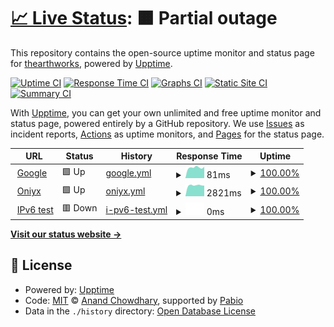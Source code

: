 # [📈 Live Status](https://earthworksinc.github.io/oniyx): <!--live status--> **🟧 Partial outage**

This repository contains the open-source uptime monitor and status page for [thearthworks](www.thearthworks.com), powered by [Upptime](https://github.com/upptime/upptime).

[![Uptime CI](https://github.com/earthworksinc/oniyx/workflows/Uptime%20CI/badge.svg)](https://github.com/earthworksinc/oniyx/actions?query=workflow%3A%22Uptime+CI%22)
[![Response Time CI](https://github.com/earthworksinc/oniyx/workflows/Response%20Time%20CI/badge.svg)](https://github.com/earthworksinc/oniyx/actions?query=workflow%3A%22Response+Time+CI%22)
[![Graphs CI](https://github.com/earthworksinc/oniyx/workflows/Graphs%20CI/badge.svg)](https://github.com/earthworksinc/oniyx/actions?query=workflow%3A%22Graphs+CI%22)
[![Static Site CI](https://github.com/earthworksinc/oniyx/workflows/Static%20Site%20CI/badge.svg)](https://github.com/earthworksinc/oniyx/actions?query=workflow%3A%22Static+Site+CI%22)
[![Summary CI](https://github.com/earthworksinc/oniyx/workflows/Summary%20CI/badge.svg)](https://github.com/earthworksinc/oniyx/actions?query=workflow%3A%22Summary+CI%22)

With [Upptime](https://upptime.js.org), you can get your own unlimited and free uptime monitor and status page, powered entirely by a GitHub repository. We use [Issues](https://github.com/earthworksinc/oniyx/issues) as incident reports, [Actions](https://github.com/earthworksinc/oniyx/actions) as uptime monitors, and [Pages](https://earthworksinc.github.io/oniyx) for the status page.

<!--start: status pages-->
<!-- This summary is generated by Upptime (https://github.com/upptime/upptime) -->
<!-- Do not edit this manually, your changes will be overwritten -->
<!-- prettier-ignore -->
| URL | Status | History | Response Time | Uptime |
| --- | ------ | ------- | ------------- | ------ |
| <img alt="" src="https://icons.duckduckgo.com/ip3/www.google.com.ico" height="13"> [Google](https://www.google.com) | 🟩 Up | [google.yml](https://github.com/earthworksinc/oniyx/commits/HEAD/history/google.yml) | <details><summary><img alt="Response time graph" src="./graphs/google/response-time-week.png" height="20"> 81ms</summary><br><a href="https://earthworksinc.github.io/oniyx/history/google"><img alt="Response time 81" src="https://img.shields.io/endpoint?url=https%3A%2F%2Fraw.githubusercontent.com%2Fearthworksinc%2Foniyx%2FHEAD%2Fapi%2Fgoogle%2Fresponse-time.json"></a><br><a href="https://earthworksinc.github.io/oniyx/history/google"><img alt="24-hour response time 81" src="https://img.shields.io/endpoint?url=https%3A%2F%2Fraw.githubusercontent.com%2Fearthworksinc%2Foniyx%2FHEAD%2Fapi%2Fgoogle%2Fresponse-time-day.json"></a><br><a href="https://earthworksinc.github.io/oniyx/history/google"><img alt="7-day response time 81" src="https://img.shields.io/endpoint?url=https%3A%2F%2Fraw.githubusercontent.com%2Fearthworksinc%2Foniyx%2FHEAD%2Fapi%2Fgoogle%2Fresponse-time-week.json"></a><br><a href="https://earthworksinc.github.io/oniyx/history/google"><img alt="30-day response time 81" src="https://img.shields.io/endpoint?url=https%3A%2F%2Fraw.githubusercontent.com%2Fearthworksinc%2Foniyx%2FHEAD%2Fapi%2Fgoogle%2Fresponse-time-month.json"></a><br><a href="https://earthworksinc.github.io/oniyx/history/google"><img alt="1-year response time 81" src="https://img.shields.io/endpoint?url=https%3A%2F%2Fraw.githubusercontent.com%2Fearthworksinc%2Foniyx%2FHEAD%2Fapi%2Fgoogle%2Fresponse-time-year.json"></a></details> | <details><summary><a href="https://earthworksinc.github.io/oniyx/history/google">100.00%</a></summary><a href="https://earthworksinc.github.io/oniyx/history/google"><img alt="All-time uptime 100.00%" src="https://img.shields.io/endpoint?url=https%3A%2F%2Fraw.githubusercontent.com%2Fearthworksinc%2Foniyx%2FHEAD%2Fapi%2Fgoogle%2Fuptime.json"></a><br><a href="https://earthworksinc.github.io/oniyx/history/google"><img alt="24-hour uptime 100.00%" src="https://img.shields.io/endpoint?url=https%3A%2F%2Fraw.githubusercontent.com%2Fearthworksinc%2Foniyx%2FHEAD%2Fapi%2Fgoogle%2Fuptime-day.json"></a><br><a href="https://earthworksinc.github.io/oniyx/history/google"><img alt="7-day uptime 100.00%" src="https://img.shields.io/endpoint?url=https%3A%2F%2Fraw.githubusercontent.com%2Fearthworksinc%2Foniyx%2FHEAD%2Fapi%2Fgoogle%2Fuptime-week.json"></a><br><a href="https://earthworksinc.github.io/oniyx/history/google"><img alt="30-day uptime 100.00%" src="https://img.shields.io/endpoint?url=https%3A%2F%2Fraw.githubusercontent.com%2Fearthworksinc%2Foniyx%2FHEAD%2Fapi%2Fgoogle%2Fuptime-month.json"></a><br><a href="https://earthworksinc.github.io/oniyx/history/google"><img alt="1-year uptime 100.00%" src="https://img.shields.io/endpoint?url=https%3A%2F%2Fraw.githubusercontent.com%2Fearthworksinc%2Foniyx%2FHEAD%2Fapi%2Fgoogle%2Fuptime-year.json"></a></details>
| <img alt="" src="https://icons.duckduckgo.com/ip3/oniyx.io.ico" height="13"> [Oniyx](https://oniyx.io) | 🟩 Up | [oniyx.yml](https://github.com/earthworksinc/oniyx/commits/HEAD/history/oniyx.yml) | <details><summary><img alt="Response time graph" src="./graphs/oniyx/response-time-week.png" height="20"> 2821ms</summary><br><a href="https://earthworksinc.github.io/oniyx/history/oniyx"><img alt="Response time 2821" src="https://img.shields.io/endpoint?url=https%3A%2F%2Fraw.githubusercontent.com%2Fearthworksinc%2Foniyx%2FHEAD%2Fapi%2Foniyx%2Fresponse-time.json"></a><br><a href="https://earthworksinc.github.io/oniyx/history/oniyx"><img alt="24-hour response time 2821" src="https://img.shields.io/endpoint?url=https%3A%2F%2Fraw.githubusercontent.com%2Fearthworksinc%2Foniyx%2FHEAD%2Fapi%2Foniyx%2Fresponse-time-day.json"></a><br><a href="https://earthworksinc.github.io/oniyx/history/oniyx"><img alt="7-day response time 2821" src="https://img.shields.io/endpoint?url=https%3A%2F%2Fraw.githubusercontent.com%2Fearthworksinc%2Foniyx%2FHEAD%2Fapi%2Foniyx%2Fresponse-time-week.json"></a><br><a href="https://earthworksinc.github.io/oniyx/history/oniyx"><img alt="30-day response time 2821" src="https://img.shields.io/endpoint?url=https%3A%2F%2Fraw.githubusercontent.com%2Fearthworksinc%2Foniyx%2FHEAD%2Fapi%2Foniyx%2Fresponse-time-month.json"></a><br><a href="https://earthworksinc.github.io/oniyx/history/oniyx"><img alt="1-year response time 2821" src="https://img.shields.io/endpoint?url=https%3A%2F%2Fraw.githubusercontent.com%2Fearthworksinc%2Foniyx%2FHEAD%2Fapi%2Foniyx%2Fresponse-time-year.json"></a></details> | <details><summary><a href="https://earthworksinc.github.io/oniyx/history/oniyx">100.00%</a></summary><a href="https://earthworksinc.github.io/oniyx/history/oniyx"><img alt="All-time uptime 100.00%" src="https://img.shields.io/endpoint?url=https%3A%2F%2Fraw.githubusercontent.com%2Fearthworksinc%2Foniyx%2FHEAD%2Fapi%2Foniyx%2Fuptime.json"></a><br><a href="https://earthworksinc.github.io/oniyx/history/oniyx"><img alt="24-hour uptime 100.00%" src="https://img.shields.io/endpoint?url=https%3A%2F%2Fraw.githubusercontent.com%2Fearthworksinc%2Foniyx%2FHEAD%2Fapi%2Foniyx%2Fuptime-day.json"></a><br><a href="https://earthworksinc.github.io/oniyx/history/oniyx"><img alt="7-day uptime 100.00%" src="https://img.shields.io/endpoint?url=https%3A%2F%2Fraw.githubusercontent.com%2Fearthworksinc%2Foniyx%2FHEAD%2Fapi%2Foniyx%2Fuptime-week.json"></a><br><a href="https://earthworksinc.github.io/oniyx/history/oniyx"><img alt="30-day uptime 100.00%" src="https://img.shields.io/endpoint?url=https%3A%2F%2Fraw.githubusercontent.com%2Fearthworksinc%2Foniyx%2FHEAD%2Fapi%2Foniyx%2Fuptime-month.json"></a><br><a href="https://earthworksinc.github.io/oniyx/history/oniyx"><img alt="1-year uptime 100.00%" src="https://img.shields.io/endpoint?url=https%3A%2F%2Fraw.githubusercontent.com%2Fearthworksinc%2Foniyx%2FHEAD%2Fapi%2Foniyx%2Fuptime-year.json"></a></details>
| <img alt="" src="https://icons.duckduckgo.com/ip3/null.ico" height="13"> [IPv6 test](forwardemail.net) | 🟥 Down | [i-pv6-test.yml](https://github.com/earthworksinc/oniyx/commits/HEAD/history/i-pv6-test.yml) | <details><summary><img alt="Response time graph" src="./graphs/i-pv6-test/response-time-week.png" height="20"> 0ms</summary><br><a href="https://earthworksinc.github.io/oniyx/history/i-pv6-test"><img alt="Response time 0" src="https://img.shields.io/endpoint?url=https%3A%2F%2Fraw.githubusercontent.com%2Fearthworksinc%2Foniyx%2FHEAD%2Fapi%2Fi-pv6-test%2Fresponse-time.json"></a><br><a href="https://earthworksinc.github.io/oniyx/history/i-pv6-test"><img alt="24-hour response time 0" src="https://img.shields.io/endpoint?url=https%3A%2F%2Fraw.githubusercontent.com%2Fearthworksinc%2Foniyx%2FHEAD%2Fapi%2Fi-pv6-test%2Fresponse-time-day.json"></a><br><a href="https://earthworksinc.github.io/oniyx/history/i-pv6-test"><img alt="7-day response time 0" src="https://img.shields.io/endpoint?url=https%3A%2F%2Fraw.githubusercontent.com%2Fearthworksinc%2Foniyx%2FHEAD%2Fapi%2Fi-pv6-test%2Fresponse-time-week.json"></a><br><a href="https://earthworksinc.github.io/oniyx/history/i-pv6-test"><img alt="30-day response time 0" src="https://img.shields.io/endpoint?url=https%3A%2F%2Fraw.githubusercontent.com%2Fearthworksinc%2Foniyx%2FHEAD%2Fapi%2Fi-pv6-test%2Fresponse-time-month.json"></a><br><a href="https://earthworksinc.github.io/oniyx/history/i-pv6-test"><img alt="1-year response time 0" src="https://img.shields.io/endpoint?url=https%3A%2F%2Fraw.githubusercontent.com%2Fearthworksinc%2Foniyx%2FHEAD%2Fapi%2Fi-pv6-test%2Fresponse-time-year.json"></a></details> | <details><summary><a href="https://earthworksinc.github.io/oniyx/history/i-pv6-test">100.00%</a></summary><a href="https://earthworksinc.github.io/oniyx/history/i-pv6-test"><img alt="All-time uptime 100.00%" src="https://img.shields.io/endpoint?url=https%3A%2F%2Fraw.githubusercontent.com%2Fearthworksinc%2Foniyx%2FHEAD%2Fapi%2Fi-pv6-test%2Fuptime.json"></a><br><a href="https://earthworksinc.github.io/oniyx/history/i-pv6-test"><img alt="24-hour uptime 100.00%" src="https://img.shields.io/endpoint?url=https%3A%2F%2Fraw.githubusercontent.com%2Fearthworksinc%2Foniyx%2FHEAD%2Fapi%2Fi-pv6-test%2Fuptime-day.json"></a><br><a href="https://earthworksinc.github.io/oniyx/history/i-pv6-test"><img alt="7-day uptime 100.00%" src="https://img.shields.io/endpoint?url=https%3A%2F%2Fraw.githubusercontent.com%2Fearthworksinc%2Foniyx%2FHEAD%2Fapi%2Fi-pv6-test%2Fuptime-week.json"></a><br><a href="https://earthworksinc.github.io/oniyx/history/i-pv6-test"><img alt="30-day uptime 100.00%" src="https://img.shields.io/endpoint?url=https%3A%2F%2Fraw.githubusercontent.com%2Fearthworksinc%2Foniyx%2FHEAD%2Fapi%2Fi-pv6-test%2Fuptime-month.json"></a><br><a href="https://earthworksinc.github.io/oniyx/history/i-pv6-test"><img alt="1-year uptime 100.00%" src="https://img.shields.io/endpoint?url=https%3A%2F%2Fraw.githubusercontent.com%2Fearthworksinc%2Foniyx%2FHEAD%2Fapi%2Fi-pv6-test%2Fuptime-year.json"></a></details>

<!--end: status pages-->

[**Visit our status website →**](https://earthworksinc.github.io/oniyx)

## 📄 License

- Powered by: [Upptime](https://github.com/upptime/upptime)
- Code: [MIT](./LICENSE) © [Anand Chowdhary](https://anandchowdhary.com), supported by [Pabio](https://pabio.com)
- Data in the `./history` directory: [Open Database License](https://opendatacommons.org/licenses/odbl/1-0/)
